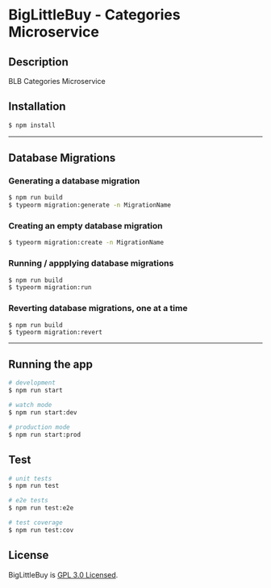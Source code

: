 # BigLittleBuy - Categories Microservice

## Description

BLB Categories Microservice

## Installation

```bash
$ npm install
```

---

## Database Migrations

### Generating a database migration

```bash
$ npm run build
$ typeorm migration:generate -n MigrationName
```

### Creating an empty database migration

```bash
$ typeorm migration:create -n MigrationName
```

### Running / appplying database migrations

```bash
$ npm run build
$ typeorm migration:run
```

### Reverting database migrations, one at a time

```
$ npm run build
$ typeorm migration:revert
```

---

## Running the app

```bash
# development
$ npm run start

# watch mode
$ npm run start:dev

# production mode
$ npm run start:prod
```

## Test

```bash
# unit tests
$ npm run test

# e2e tests
$ npm run test:e2e

# test coverage
$ npm run test:cov
```

## License

BigLittleBuy is [GPL 3.0 Licensed](LICENSE).
